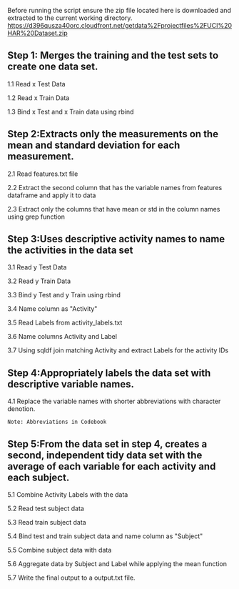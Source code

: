 Before running the script ensure the zip file located here is downloaded and extracted to the current working directory. https://d396qusza40orc.cloudfront.net/getdata%2Fprojectfiles%2FUCI%20HAR%20Dataset.zip

## Step 1: Merges the training and the test sets to create one data set.
  1.1 Read x Test Data

  1.2 Read x Train Data

  1.3 Bind x Test and x Train data using rbind
  
## Step 2:Extracts only the measurements on the mean and standard deviation for each measurement. 
  2.1 Read features.txt file
  
  2.2 Extract the second column that has the variable names from features dataframe and apply it to data
  
  2.3 Extract only the columns that have mean or std in the column names using grep function
  

## Step 3:Uses descriptive activity names to name the activities in the data set
  3.1 Read y Test Data
  
  3.2 Read y Train Data
  
  3.3 Bind y Test and y Train using rbind
  
  3.4 Name column as "Activity"
  
  3.5 Read Labels from activity_labels.txt
  
  3.6 Name columns Activity and Label

  3.7 Using sqldf join matching Activity and extract Labels for the activity IDs

## Step 4:Appropriately labels the data set with descriptive variable names.
  4.1 Replace the variable names with shorter abbreviations with character denotion.
  
    Note: Abbreviations in Codebook
  
## Step 5:From the data set in step 4, creates a second, independent tidy data set with the average of each variable for each activity and each subject.
  5.1 Combine Activity Labels with the data
  
  5.2 Read test subject data
  
  5.3 Read train subject data
  
  5.4 Bind test and train subject data and name column as "Subject"
  
  5.5 Combine subject data with data
  
  5.6 Aggregate data by Subject and Label while applying the mean function
  
  5.7 Write the final output to a output.txt file.

